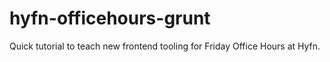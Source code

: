 hyfn-officehours-grunt
======================

Quick tutorial to teach new frontend tooling for Friday Office Hours at Hyfn.
